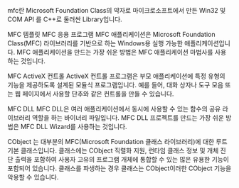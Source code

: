 mfc란 Microsoft Foundation Class의 약자로 마이크로소프트에서 만든 Win32 및 COM API 를 C++로 둘러싼 Library입니다.

MFC 템플릿
MFC 응용 프로그램
MFC 애플리케이션은 Microsoft Foundation Class(MFC) 라이브러리를 기반으로 하는 Windows용 실행 가능한 애플리케이션입니다. MFC 애플리케이션을 만드는 가장 쉬운 방법은 MFC 애플리케이션 마법사를 사용하는 것입니다.

MFC ActiveX 컨트롤
ActiveX 컨트롤 프로그램은 부모 애플리케이션에 특정 유형의 기능을 제공하도록 설계된 모듈식 프로그램입니다. 예를 들어, 대화 상자나 도구 모음 또는 웹 페이지에서 사용할 단추와 같은 컨트롤을 만들 수 있습니다.

MFC DLL
MFC DLL은 여러 애플리케이션에서 동시에 사용할 수 있는 함수의 공유 라이브러리 역할을 하는 바이너리 파일입니다. MFC DLL 프로젝트를 만드는 가장 쉬운 방법은 MFC DLL Wizard를 사용하는 것입니다.

CObject 는 대부분의 MFC(Microsoft Foundation 클래스 라이브러리)에 대한 루트 기본 클래스입니다. 클래스에는 CObject 직렬화 지원, 런타임 클래스 정보 및 개체 진단 출력을 포함하여 사용자 고유의 프로그램 개체에 통합할 수 있는 많은 유용한 기능이 포함되어 있습니다. 클래스를 파생하는 경우 클래스는 CObject이러한 CObject 기능을 악용할 수 있습니다.